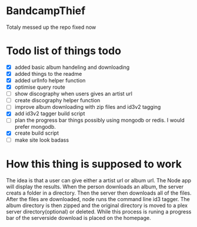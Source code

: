 BandcampThief
=============
Totaly messed up the repo fixed now

# Todo list of things todo
- [x] added basic album handeling and downloading
- [x] added things to the readme
- [x] added urlInfo helper function
- [x] optimise query route
- [ ] show discography when users gives an artist url
- [ ] create discography helper function
- [ ] improve album downloading with zip files and id3v2 tagging
- [x] add id3v2 tagger build script
- [ ] plan the progress bar things possibly using mongodb or redis. I would prefer mongodb.
- [x] create build script
- [ ] make site look badass

# How this thing is supposed to work
The idea is that a user can give either a artist url or album url. The Node app will display the results. When the person downloads an album, the server creats a folder in a directory. Then the server then downloads all of the files. After the files are downloaded, node runs the command line id3 tagger. The album directory is then zipped and the original directory is moved to a plex server directory(optional) or deleted. While this process is runing a progress bar of the serverside download is placed on the homepage.
